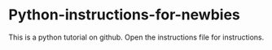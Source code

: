 # Python-instructions-for-newbies
This is a python tutorial on github.
Open the instructions file for instructions.
